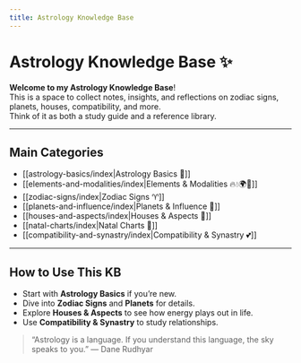 ```yaml
---
title: Astrology Knowledge Base
---
```

# Astrology Knowledge Base ✨

**Welcome to my Astrology Knowledge Base**!  
This is a space to collect notes, insights, and reflections on zodiac signs, planets, houses, compatibility, and more.  
Think of it as both a study guide and a reference library.

---

## Main Categories  

- [[astrology-basics/index|Astrology Basics 🌟]]  
- [[elements-and-modalities/index|Elements & Modalities 🔥💧🌍💨]]  
- [[zodiac-signs/index|Zodiac Signs ♈]]  
- [[planets-and-influence/index|Planets & Influence 🌌]]  
- [[houses-and-aspects/index|Houses & Aspects 🏡]]  
- [[natal-charts/index|Natal Charts 🧭]]  
- [[compatibility-and-synastry/index|Compatibility & Synastry 💕]]  

---

## How to Use This KB  

- Start with **Astrology Basics** if you’re new.  
- Dive into **Zodiac Signs** and **Planets** for details.  
- Explore **Houses & Aspects** to see how energy plays out in life.  
- Use **Compatibility & Synastry** to study relationships.  

> “Astrology is a language. If you understand this language, the sky speaks to you.” — Dane Rudhyar
